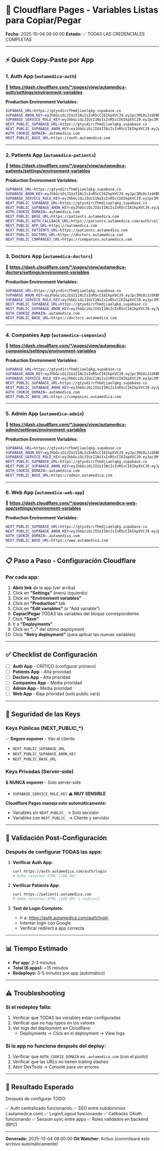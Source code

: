 # 🚀 Cloudflare Pages - Variables Listas para Copiar/Pegar

**Fecha:** 2025-10-04 08:00:00
**Estado:** ✅ TODAS LAS CREDENCIALES COMPLETAS

---

## ⚡ Quick Copy-Paste por App

### **1. Auth App** (`autamedica-auth`)

🔗 **https://dash.cloudflare.com/*/pages/view/autamedica-auth/settings/environment-variables**

**Production Environment Variables:**

```bash
SUPABASE_URL=https://gtyvdircfhmdjiaelqkg.supabase.co
SUPABASE_ANON_KEY=eyJhbGciOiJIUzI1NiIsInR5cCI6IkpXVCJ9.eyJpc3MiOiJzdXBhYmFzZSIsInJlZiI6Imd0eXZkaXJjZmhtZGppYWVscWtnIiwicm9sZSI6ImFub24iLCJpYXQiOjE3NTYyOTI3OTAsImV4cCI6MjA3MTg2ODc5MH0.7UFMVZsWTWOAynnhzkG76I_lhVCYtd_RmTt9EH3wJD4
SUPABASE_SERVICE_ROLE_KEY=eyJhbGciOiJIUzI1NiIsInR5cCI6IkpXVCJ9.eyJpc3MiOiJzdXBhYmFzZSIsInJlZiI6Imd0eXZkaXJjZmhtZGppYWVscWtnIiwicm9sZSI6InNlcnZpY2Vfcm9sZSIsImlhdCI6MTc1NjI5Mjc5MCwiZXhwIjoyMDcxODY4NzkwfQ.zETc5W1OzznzfspXwd4zxA-ifW-aCKd9PGRneEs2IOk
NEXT_PUBLIC_SUPABASE_URL=https://gtyvdircfhmdjiaelqkg.supabase.co
NEXT_PUBLIC_SUPABASE_ANON_KEY=eyJhbGciOiJIUzI1NiIsInR5cCI6IkpXVCJ9.eyJpc3MiOiJzdXBhYmFzZSIsInJlZiI6Imd0eXZkaXJjZmhtZGppYWVscWtnIiwicm9sZSI6ImFub24iLCJpYXQiOjE3NTYyOTI3OTAsImV4cCI6MjA3MTg2ODc5MH0.7UFMVZsWTWOAynnhzkG76I_lhVCYtd_RmTt9EH3wJD4
AUTH_COOKIE_DOMAIN=.autamedica.com
NEXT_PUBLIC_BASE_URL=https://auth.autamedica.com
```

---

### **2. Patients App** (`autamedica-patients`)

🔗 **https://dash.cloudflare.com/*/pages/view/autamedica-patients/settings/environment-variables**

**Production Environment Variables:**

```bash
SUPABASE_URL=https://gtyvdircfhmdjiaelqkg.supabase.co
SUPABASE_ANON_KEY=eyJhbGciOiJIUzI1NiIsInR5cCI6IkpXVCJ9.eyJpc3MiOiJzdXBhYmFzZSIsInJlZiI6Imd0eXZkaXJjZmhtZGppYWVscWtnIiwicm9sZSI6ImFub24iLCJpYXQiOjE3NTYyOTI3OTAsImV4cCI6MjA3MTg2ODc5MH0.7UFMVZsWTWOAynnhzkG76I_lhVCYtd_RmTt9EH3wJD4
SUPABASE_SERVICE_ROLE_KEY=eyJhbGciOiJIUzI1NiIsInR5cCI6IkpXVCJ9.eyJpc3MiOiJzdXBhYmFzZSIsInJlZiI6Imd0eXZkaXJjZmhtZGppYWVscWtnIiwicm9sZSI6InNlcnZpY2Vfcm9sZSIsImlhdCI6MTc1NjI5Mjc5MCwiZXhwIjoyMDcxODY4NzkwfQ.zETc5W1OzznzfspXwd4zxA-ifW-aCKd9PGRneEs2IOk
NEXT_PUBLIC_SUPABASE_URL=https://gtyvdircfhmdjiaelqkg.supabase.co
NEXT_PUBLIC_SUPABASE_ANON_KEY=eyJhbGciOiJIUzI1NiIsInR5cCI6IkpXVCJ9.eyJpc3MiOiJzdXBhYmFzZSIsInJlZiI6Imd0eXZkaXJjZmhtZGppYWVscWtnIiwicm9sZSI6ImFub24iLCJpYXQiOjE3NTYyOTI3OTAsImV4cCI6MjA3MTg2ODc5MH0.7UFMVZsWTWOAynnhzkG76I_lhVCYtd_RmTt9EH3wJD4
AUTH_COOKIE_DOMAIN=.autamedica.com
NEXT_PUBLIC_BASE_URL=https://patients.autamedica.com
NEXT_PUBLIC_AUTH_CALLBACK_URL=https://patients.autamedica.com/auth/callback
NEXT_PUBLIC_APP_URL=https://autamedica.com
NEXT_PUBLIC_PATIENTS_URL=https://patients.autamedica.com
NEXT_PUBLIC_DOCTORS_URL=https://doctors.autamedica.com
NEXT_PUBLIC_COMPANIES_URL=https://companies.autamedica.com
```

---

### **3. Doctors App** (`autamedica-doctors`)

🔗 **https://dash.cloudflare.com/*/pages/view/autamedica-doctors/settings/environment-variables**

**Production Environment Variables:**

```bash
SUPABASE_URL=https://gtyvdircfhmdjiaelqkg.supabase.co
SUPABASE_ANON_KEY=eyJhbGciOiJIUzI1NiIsInR5cCI6IkpXVCJ9.eyJpc3MiOiJzdXBhYmFzZSIsInJlZiI6Imd0eXZkaXJjZmhtZGppYWVscWtnIiwicm9sZSI6ImFub24iLCJpYXQiOjE3NTYyOTI3OTAsImV4cCI6MjA3MTg2ODc5MH0.7UFMVZsWTWOAynnhzkG76I_lhVCYtd_RmTt9EH3wJD4
SUPABASE_SERVICE_ROLE_KEY=eyJhbGciOiJIUzI1NiIsInR5cCI6IkpXVCJ9.eyJpc3MiOiJzdXBhYmFzZSIsInJlZiI6Imd0eXZkaXJjZmhtZGppYWVscWtnIiwicm9sZSI6InNlcnZpY2Vfcm9sZSIsImlhdCI6MTc1NjI5Mjc5MCwiZXhwIjoyMDcxODY4NzkwfQ.zETc5W1OzznzfspXwd4zxA-ifW-aCKd9PGRneEs2IOk
NEXT_PUBLIC_SUPABASE_URL=https://gtyvdircfhmdjiaelqkg.supabase.co
NEXT_PUBLIC_SUPABASE_ANON_KEY=eyJhbGciOiJIUzI1NiIsInR5cCI6IkpXVCJ9.eyJpc3MiOiJzdXBhYmFzZSIsInJlZiI6Imd0eXZkaXJjZmhtZGppYWVscWtnIiwicm9sZSI6ImFub24iLCJpYXQiOjE3NTYyOTI3OTAsImV4cCI6MjA3MTg2ODc5MH0.7UFMVZsWTWOAynnhzkG76I_lhVCYtd_RmTt9EH3wJD4
AUTH_COOKIE_DOMAIN=.autamedica.com
NEXT_PUBLIC_BASE_URL=https://doctors.autamedica.com
```

---

### **4. Companies App** (`autamedica-companies`)

🔗 **https://dash.cloudflare.com/*/pages/view/autamedica-companies/settings/environment-variables**

**Production Environment Variables:**

```bash
SUPABASE_URL=https://gtyvdircfhmdjiaelqkg.supabase.co
SUPABASE_ANON_KEY=eyJhbGciOiJIUzI1NiIsInR5cCI6IkpXVCJ9.eyJpc3MiOiJzdXBhYmFzZSIsInJlZiI6Imd0eXZkaXJjZmhtZGppYWVscWtnIiwicm9sZSI6ImFub24iLCJpYXQiOjE3NTYyOTI3OTAsImV4cCI6MjA3MTg2ODc5MH0.7UFMVZsWTWOAynnhzkG76I_lhVCYtd_RmTt9EH3wJD4
SUPABASE_SERVICE_ROLE_KEY=eyJhbGciOiJIUzI1NiIsInR5cCI6IkpXVCJ9.eyJpc3MiOiJzdXBhYmFzZSIsInJlZiI6Imd0eXZkaXJjZmhtZGppYWVscWtnIiwicm9sZSI6InNlcnZpY2Vfcm9sZSIsImlhdCI6MTc1NjI5Mjc5MCwiZXhwIjoyMDcxODY4NzkwfQ.zETc5W1OzznzfspXwd4zxA-ifW-aCKd9PGRneEs2IOk
NEXT_PUBLIC_SUPABASE_URL=https://gtyvdircfhmdjiaelqkg.supabase.co
NEXT_PUBLIC_SUPABASE_ANON_KEY=eyJhbGciOiJIUzI1NiIsInR5cCI6IkpXVCJ9.eyJpc3MiOiJzdXBhYmFzZSIsInJlZiI6Imd0eXZkaXJjZmhtZGppYWVscWtnIiwicm9sZSI6ImFub24iLCJpYXQiOjE3NTYyOTI3OTAsImV4cCI6MjA3MTg2ODc5MH0.7UFMVZsWTWOAynnhzkG76I_lhVCYtd_RmTt9EH3wJD4
AUTH_COOKIE_DOMAIN=.autamedica.com
NEXT_PUBLIC_BASE_URL=https://companies.autamedica.com
```

---

### **5. Admin App** (`autamedica-admin`)

🔗 **https://dash.cloudflare.com/*/pages/view/autamedica-admin/settings/environment-variables**

**Production Environment Variables:**

```bash
SUPABASE_URL=https://gtyvdircfhmdjiaelqkg.supabase.co
SUPABASE_ANON_KEY=eyJhbGciOiJIUzI1NiIsInR5cCI6IkpXVCJ9.eyJpc3MiOiJzdXBhYmFzZSIsInJlZiI6Imd0eXZkaXJjZmhtZGppYWVscWtnIiwicm9sZSI6ImFub24iLCJpYXQiOjE3NTYyOTI3OTAsImV4cCI6MjA3MTg2ODc5MH0.7UFMVZsWTWOAynnhzkG76I_lhVCYtd_RmTt9EH3wJD4
SUPABASE_SERVICE_ROLE_KEY=eyJhbGciOiJIUzI1NiIsInR5cCI6IkpXVCJ9.eyJpc3MiOiJzdXBhYmFzZSIsInJlZiI6Imd0eXZkaXJjZmhtZGppYWVscWtnIiwicm9sZSI6InNlcnZpY2Vfcm9sZSIsImlhdCI6MTc1NjI5Mjc5MCwiZXhwIjoyMDcxODY4NzkwfQ.zETc5W1OzznzfspXwd4zxA-ifW-aCKd9PGRneEs2IOk
NEXT_PUBLIC_SUPABASE_URL=https://gtyvdircfhmdjiaelqkg.supabase.co
NEXT_PUBLIC_SUPABASE_ANON_KEY=eyJhbGciOiJIUzI1NiIsInR5cCI6IkpXVCJ9.eyJpc3MiOiJzdXBhYmFzZSIsInJlZiI6Imd0eXZkaXJjZmhtZGppYWVscWtnIiwicm9sZSI6ImFub24iLCJpYXQiOjE3NTYyOTI3OTAsImV4cCI6MjA3MTg2ODc5MH0.7UFMVZsWTWOAynnhzkG76I_lhVCYtd_RmTt9EH3wJD4
AUTH_COOKIE_DOMAIN=.autamedica.com
NEXT_PUBLIC_BASE_URL=https://admin.autamedica.com
```

---

### **6. Web App** (`autamedica-web-app`)

🔗 **https://dash.cloudflare.com/*/pages/view/autamedica-web-app/settings/environment-variables**

**Production Environment Variables:**

```bash
NEXT_PUBLIC_SUPABASE_URL=https://gtyvdircfhmdjiaelqkg.supabase.co
NEXT_PUBLIC_SUPABASE_ANON_KEY=eyJhbGciOiJIUzI1NiIsInR5cCI6IkpXVCJ9.eyJpc3MiOiJzdXBhYmFzZSIsInJlZiI6Imd0eXZkaXJjZmhtZGppYWVscWtnIiwicm9sZSI6ImFub24iLCJpYXQiOjE3NTYyOTI3OTAsImV4cCI6MjA3MTg2ODc5MH0.7UFMVZsWTWOAynnhzkG76I_lhVCYtd_RmTt9EH3wJD4
AUTH_COOKIE_DOMAIN=.autamedica.com
NEXT_PUBLIC_BASE_URL=https://www.autamedica.com
```

---

## 📋 Paso a Paso - Configuración Cloudflare

### Por cada app:

1. **Abrir link** de la app (ver arriba)
2. Click en **"Settings"** (menú izquierdo)
3. Click en **"Environment variables"**
4. Click en **"Production"** tab
5. Click en **"Edit variables"** (o "Add variable")
6. **Copiar/Pegar** TODAS las variables del bloque correspondiente
7. Click **"Save"**
8. Ir a **"Deployments"**
9. Click en **"..."** del último deployment
10. Click **"Retry deployment"** (para aplicar las nuevas variables)

---

## ✅ Checklist de Configuración

- [ ] **Auth App** - CRÍTICO (configurar primero)
- [ ] **Patients App** - Alta prioridad
- [ ] **Doctors App** - Alta prioridad
- [ ] **Companies App** - Media prioridad
- [ ] **Admin App** - Media prioridad
- [ ] **Web App** - Baja prioridad (solo public vars)

---

## 🔐 Seguridad de las Keys

### Keys Públicas (NEXT_PUBLIC_*)
✅ **Seguro exponer** - Van al cliente
- `NEXT_PUBLIC_SUPABASE_URL`
- `NEXT_PUBLIC_SUPABASE_ANON_KEY`
- `NEXT_PUBLIC_BASE_URL`

### Keys Privadas (Server-side)
🔒 **NUNCA exponer** - Solo server-side
- `SUPABASE_SERVICE_ROLE_KEY` ⚠️ **MUY SENSIBLE**

**Cloudflare Pages maneja esto automáticamente:**
- Variables sin `NEXT_PUBLIC_` → Solo servidor
- Variables con `NEXT_PUBLIC_` → Cliente y servidor

---

## 🧪 Validación Post-Configuración

### Después de configurar TODAS las apps:

1. **Verificar Auth App:**
   ```bash
   curl https://auth.autamedica.com/auth/login
   # Debe retornar HTML (200 OK)
   ```

2. **Verificar Patients App:**
   ```bash
   curl https://patients.autamedica.com
   # Debe retornar HTML (200 OK) o redirect
   ```

3. **Test de Login Completo:**
   - Ir a: https://auth.autamedica.com/auth/login
   - Intentar login con Google
   - Verificar redirect a app correcta

---

## 📊 Tiempo Estimado

- **Por app:** 2-3 minutos
- **Total (6 apps):** ~15 minutos
- **Redeploys:** 3-5 minutos por app (automático)

---

## ⚠️ Troubleshooting

### Si el redeploy falla:

1. Verificar que TODAS las variables están configuradas
2. Verificar que no hay typos en los valores
3. Ver logs del deployment en Cloudflare:
   - Deployments → Click en el deployment → View logs

### Si la app no funciona después del deploy:

1. Verificar que `AUTH_COOKIE_DOMAIN` es `.autamedica.com` (con el punto)
2. Verificar que las URLs no tienen trailing slashes
3. Abrir DevTools → Console para ver errores

---

## 🎯 Resultado Esperado

Después de configurar TODO:

✅ Auth centralizado funcionando
✅ SSO entre subdominios (.autamedica.com)
✅ Login/Logout funcionando
✅ Callbacks OAuth funcionando
✅ Session sync entre apps
✅ Roles validados en backend (RPC)

---

**Generado:** 2025-10-04 08:00:00
**Git Watcher:** Activo (commiteará este archivo automáticamente)
